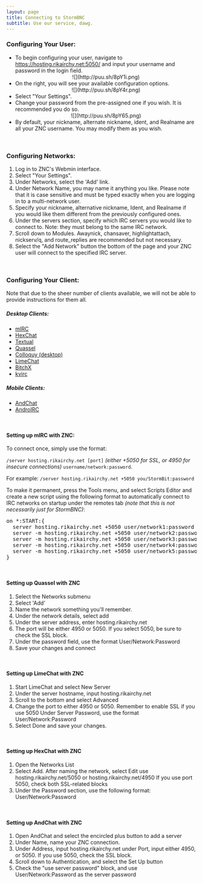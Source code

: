 ```yaml
---
layout: page
title: Connecting to StormBNC
subtitle: Use our service, dawg.
---
```


### Configuring Your User: ###

- To begin configuring your user, navigate to https://hosting.rikairchy.net:5050/
	and input your username and password in the login field. 
	<div style="text-align:center">![](http://puu.sh/8pY1i.png)</div>
- On the right, you will see your available configuration options.
	<div style="text-align:center">![](http://puu.sh/8pY4r.png)</div>
- Select "Your Settings".
- Change your password from the pre-assigned one if you wish. It is recommended you do so. 
	<div style="text-align:center">![](http://puu.sh/8pY65.png)</div>
- By default, your nickname, alternate nickname, ident, and Realname are all your ZNC username. 
	You may modify them as you wish.

<br />

### Configuring Networks: ###

1. Log in to ZNC's Webmin interface.
2. Select "Your Settings".
3. Under Networks, select the 'Add' link.
4. Under Network Name, you may name it anything you like. Please note that it is case sensitive and must be typed exactly when you are logging in to a multi-network user.
5. Specify your nickname, alternative nickname, Ident, and Realname if you would like them different from the previously configured ones.
6. Under the servers section, specify which IRC servers you would like to connect to. Note: they must belong to the same IRC network.
7. Scroll down to Modules. Awaynick, chansaver, highlightattach, nickserv/q, and route_replies are recommended but not necessary.
8. Select the "Add Network" button the bottom of the page and your ZNC user will connect to the specified IRC server.

<br />

### Configuring Your Client: ###
Note that due to the sheer number of clients available, we will not be able to provide instructions for them all.

##### Desktop Clients: #####
- [mIRC](#mirc)
- [HexChat](#hexchat) 
- [Textual](#textual)
- [Quassel](#quassel)
- [Colloquy (desktop)](#colloquy-desktop)
- [LimeChat](#limechat)
- [BitchX](#bitchx)
- [kvirc](#kvirc)

##### Mobile Clients: #####
- [AndChat](#andchat)
- [AndroIRC](#androirc)

<br />

#### <a name="mirc">Setting up mIRC with ZNC:</a> ####

To connect once, simply use the format:

`/server hosting.rikairchy.net [port]` _\(either +5050 for SSL, or 4950 for insecure connections\)_ `username/network:password`.

For example: `/server hosting.rikairchy.net +5050 you/StormBit:password`

To make it permanent, press the Tools menu, and select Scripts Editor
and create a new script using the following format to automatically connect to IRC networks on startup under the remotes tab _(note that this is not necessarily just for StormBNC)_:

<pre>on *:START:{
  server hosting.rikairchy.net +5050 user/network1:password
  server -m hosting.rikairchy.net +5050 user/network2:password
  server -m hosting.rikairchy.net +5050 user/network3:password
  server -m hosting.rikairchy.net +5050 user/network4:password
  server -m hosting.rikairchy.net +5050 user/network5:password
}</pre>

<br />

#### <a name="quassel">Setting up Quassel with ZNC</a> ####
1. Select the Networks submenu 
2. Select 'Add'
3. Name the network something you'll remember.
4. Under the network details, select add
5. Under the server address, enter hosting.rikairchy.net
6. The port will be either 4950 or 5050. If you select 5050, be sure to check the SSL block.
7. Under the password field, use the format User/Network:Password
8. Save your changes and connect

<br />

#### <a name="limechat">Setting up LimeChat with ZNC</a> ####
1. Start LimeChat and select New Server
2. Under the server hostname, input hosting.rikairchy.net
3. Scroll to the bottom and select Advanced
4. Change the port to either 4950 or 5050. Remember to enable SSL if you use 5050
   Under Server Password, use the format User/Network:Password
5. Select Done and save your changes.

<br />

#### <a name="hexchat">Setting up HexChat with ZNC</a> ####
1. Open the Networks List
2. Select Add. After naming the network, select Edit use hosting.rikairchy.net/5050 or hosting.rikairchy.net/4950
   If you use port 5050, check both SSL-related blocks
3. Under the Password section, use the following format: User/Network:Password

<br />

#### <a name="andchat">Setting up AndChat with ZNC</a> ####
1. Open AndChat and select the encircled plus button to add a server
2. Under Name, name your ZNC connection.
3. Under Address, input hosting.rikairchy.net
   under Port, input either 4950, or 5050. If you use 5050, check the SSL block.
4. Scroll down to Authentication, and select the Set Up button
5. Check the "use server password" block, and use User/Network:Password as the server password
